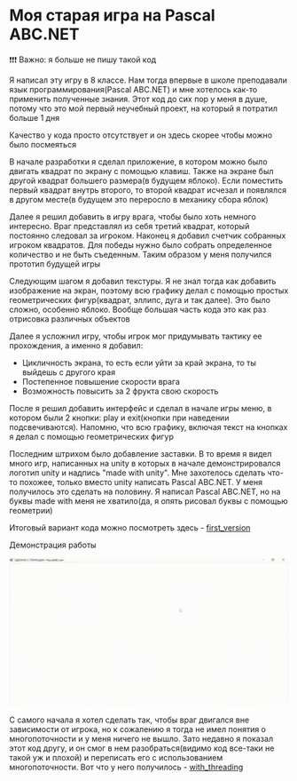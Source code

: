 # Моя старая игра на Pascal ABC.NET

❗❗❗ Важно: я больше не пишу такой код

Я написал эту игру в 8 классе. Нам тогда впервые в школе преподавали язык программирования(Pascal ABC.NET) и мне хотелось как-то применить полученные знания. Этот код до сих пор у меня в душе, потому что это мой первый неучебный проект, на который я потратил больше 1 дня

Качество у кода просто отсутствует и он здесь скорее чтобы можно было посмеяться

В начале разработки я сделал приложение, в котором можно было двигать квадрат по экрану с помощью клавиш. Также на экране был другой квадрат большего размера(в будущем яблоко). Если поместить первый квадрат внутрь второго, то второй квадрат исчезал и появлялся в другом месте(в будущем это переросло в механику сбора яблок)

Далее я решил добавить в игру врага, чтобы было хоть немного интересно. Враг представлял из себя третий квадрат, который постоянно следовал за игроком. Наконец я добавил счетчик собранных игроком квадратов. Для победы нужно было собрать определенное количество и не быть съеденным. Таким образом у меня получился прототип будущей игры

Следующим шагом я добавил текстуры. Я не знал тогда как добавить изображение на экран, поэтому всю графику делал с помощью простых геометрических фигур(квадрат, эллипс, дуга и так далее). Это было сложно, особенно яблоко. Вообще большая часть кода это как раз отрисовка различных объектов

Далее я усложнил игру, чтобы игрок мог придумывать тактику ее прохождения, а именно я добавил:
- Цикличность экрана, то есть если уйти за край экрана, то ты выйдешь с другого края
- Постепенное повышение скорости врага
- Возможность повысить за 2 фрукта свою скорость

После я решил добавить интерфейс и сделал в начале игры меню, в котором были 2 кнопки: play и exit(кнопки при наведении подсвечиваются). Напомню, что всю графику, включая текст на кнопках я делал с помощью геометрических фигур

Последним штрихом было добавление заставки. В то время я видел много игр, написанных на unity в которых в начале демонстрировался логотип unity и надпись "made with unity". Мне захотелось сделать что-то похожее, только вместо unity написать Pascal ABC.NET. У меня получилось это сделать на половину. Я написал Pascal ABC.NET, но на буквы made with меня не хватило(да, я опять рисовал буквы с помощью геометрии)

Итоговый вариант кода можно посмотреть здесь - [first_version](./first_version.pas)

Демонстрация работы

![Демонстрация работы первой версии](./image/demo_first_version.gif)

С самого начала я хотел сделать так, чтобы враг двигался вне зависимости от игрока, но к сожалению я тогда не имел понятия о многопоточности и у меня ничего не вышло. Зато недавно я показал этот код другу, и он смог в нем разобраться(видимо код все-таки не такой уж и плохой) и переписать его с использованием многопоточности. Вот что у него получилось - [with_threading](./with_threading.pas)
